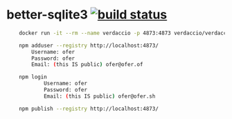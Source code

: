 # better-sqlite3 [![build status](https://github.com/brownman/better-sqlite3/actions/workflows/build.yml/badge.svg)](https://github.com/brownman/better-sqlite3/actions/workflows/build.yml)

```sh
    docker run -it --rm --name verdaccio -p 4873:4873 verdaccio/verdaccio

    npm adduser --registry http://localhost:4873/
        Username: ofer
        Password: ofer
        Email: (this IS public) ofer@ofer.of

    npm login
            Username: ofer
            Password: ofer
            Email: (this IS public) ofer@ofer.sh

    npm publish --registry http://localhost:4873/

```
